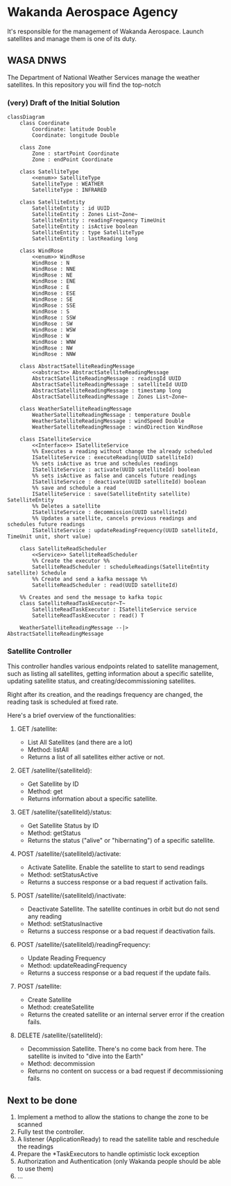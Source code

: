 # Wakanda Aerospace Agency

It's responsible for the management of Wakanda Aerospace. Launch satellites and manage them is one of its duty.

## WASA DNWS

The Department of National Weather Services manage the weather satellites. In this repository you will find the top-notch

### (very) Draft of the Initial Solution

```mermaid
classDiagram
	class Coordinate
		Coordinate: latitude Double
		Coordinate: longitude Double

	class Zone
		Zone : startPoint Coordinate
		Zone : endPoint Coordinate
	
	class SatelliteType
		<<enum>> SatelliteType
		SatelliteType : WEATHER
		SatelliteType : INFRARED 

	class SatelliteEntity
		SatelliteEntity : id UUID
		SatelliteEntity : Zones List~Zone~
		SatelliteEntity : readingFrequency TimeUnit
		SatelliteEntity : isActive boolean
		SatelliteEntity : type SatelliteType
		SatelliteEntity : lastReading long

	class WindRose
		<<enum>> WindRose
		WindRose : N
		WindRose : NNE
		WindRose : NE
		WindRose : ENE
		WindRose : E
		WindRose : ESE
		WindRose : SE
		WindRose : SSE
		WindRose : S
		WindRose : SSW
		WindRose : SW
		WindRose : WSW
		WindRose : W
		WindRose : WNW
		WindRose : NW
		WindRose : NNW

	class AbstractSatelliteReadingMessage
		<<abstract>> AbstractSatelliteReadingMessage
		AbstractSatelliteReadingMessage : readingId UUID
		AbstractSatelliteReadingMessage : satelliteId UUID
		AbstractSatelliteReadingMessage : timestamp long
		AbstractSatelliteReadingMessage : Zones List~Zone~

	class WeatherSatelliteReadingMessage
		WeatherSatelliteReadingMessage : temperature Double
		WeatherSatelliteReadingMessage : windSpeed Double
		WeatherSatelliteReadingMessage : windDirection WindRose

	class ISatelliteService
		<<Interface>> ISatelliteService
		%% Executes a reading without change the already scheduled
		ISatelliteService : executeReading(UUID satelliteId)
		%% sets isActive as true and schedules readings
		ISatelliteService : activate(UUID satelliteId) boolean
		%% sets isActive as false and cancels future readings
		ISatelliteService : deactivate(UUID satelliteId) boolean
		%% save and schedule a read
		ISatelliteService : save(SatelliteEntity satellite) SatelliteEntity
		%% Deletes a satellite
		ISatelliteService : decommission(UUID satelliteId)
		%% Updates a satellite, cancels previous readings and schedules future readings
		ISatelliteService : updateReadingFrequency(UUID satelliteId, TimeUnit unit, short value)

	class SatelliteReadScheduler
		<<Service>> SatelliteReadScheduler
		%% Create the executor %%
		SatelliteReadScheduler : scheduleReadings(SatelliteEntity satellite) Schedule
		%% Create and send a kafka message %%
		SatelliteReadScheduler : read(UUID satelliteId) 

	%% Creates and send the message to kafka topic
	class SatelliteReadTaskExecutor~T~
		SatelliteReadTaskExecutor : ISatelliteService service
		SatelliteReadTaskExecutor : read() T

	WeatherSatelliteReadingMessage --|> AbstractSatelliteReadingMessage
```

### Satellite Controller

This controller handles various endpoints related to satellite management, such as listing all satellites, 
getting information about a specific satellite, updating satellite status, and creating/decommissioning satellites.

Right after its creation, and the readings frequency are changed, the reading task is scheduled at fixed rate.

Here's a brief overview of the functionalities:

1. GET /satellite:
   - List All Satellites (and there are a lot)
   - Method: listAll
   - Returns a list of all satellites either active or not.

2. GET /satellite/{satelliteId}:
   - Get Satellite by ID
   - Method: get
   - Returns information about a specific satellite.

3. GET /satellite/{satelliteId}/status:
   - Get Satellite Status by ID
   - Method: getStatus
   - Returns the status ("alive" or "hibernating") of a specific satellite.

4. POST /satellite/{satelliteId}/activate:
   - Activate Satellite. Enable the satellite to start to send readings 
   - Method: setStatusActive
   - Returns a success response or a bad request if activation fails.

5. POST /satellite/{satelliteId}/inactivate:
   - Deactivate Satellite. The satellite continues in orbit but do not send any reading
   - Method: setStatusInactive
   - Returns a success response or a bad request if deactivation fails.

6. POST /satellite/{satelliteId}/readingFrequency:
   - Update Reading Frequency
   - Method: updateReadingFrequency
   - Returns a success response or a bad request if the update fails.

7. POST /satellite:
   - Create Satellite
   - Method: createSatellite
   - Returns the created satellite or an internal server error if the creation fails.

8. DELETE /satellite/{satelliteId}:
   - Decommission Satellite. There's no come back from here. The satellite is invited to "dive into the Earth"
   - Method: decommission
   - Returns no content on success or a bad request if decommissioning fails.

## Next to be done

1. Implement a method to allow the stations to change the zone to be scanned
2. Fully test the controller. 
3. A listener (ApplicationReady) to read the satellite table and reschedule the readings
4. Prepare the *TaskExecutors to handle optimistic lock exception
5. Authorization and Authentication (only Wakanda people should be able to use them)
6. ... 
